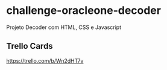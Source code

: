 # challenge-oracleone-decoder
Projeto Decoder com HTML, CSS e Javascript

## Trello Cards
https://trello.com/b/Wn2dHT7v
